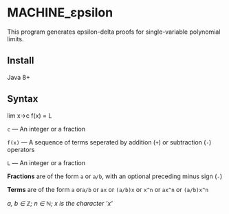 # MACHINE_εpsilon
This program generates epsilon-delta proofs for single-variable polynomial limits.

## Install
Java 8+

## Syntax

lim x→c f(x) = L

`c` — An integer or a fraction 

`f(x)` — A sequence of terms seperated by addition (`+`) or subtraction (`-`) operators

`L` — An integer or a fraction

**Fractions** are of the form `a` or `a/b`, with an optional preceding minus sign (`-`)

**Terms** are of the form `a` or`a/b` or `ax` or `(a/b)x` or `x^n` or `ax^n`  or `(a/b)x^n`

*a, b ∈ ℤ; n ∈ ℕ; x is the character 'x'*
